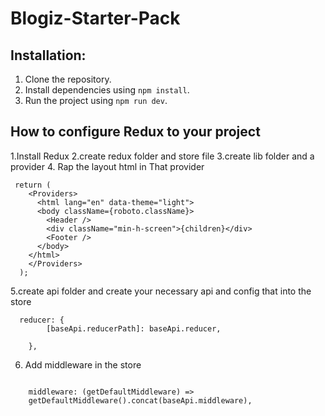 # Blogiz-Starter-Pack

## Installation:

1. Clone the repository.
2. Install dependencies using `npm install`.
3. Run the project using `npm run dev`.

## How to configure Redux to your project

1.Install Redux
2.create redux folder and store file
3.create lib folder and a provider 4. Rap the layout html in That provider

```
 return (
    <Providers>
      <html lang="en" data-theme="light">
      <body className={roboto.className}>
        <Header />
        <div className="min-h-screen">{children}</div>
        <Footer />
      </body>
    </html>
    </Providers>
  );
```

5.create api folder and create your necessary api and config that into the store

```
  reducer: {
        [baseApi.reducerPath]: baseApi.reducer,

    },
```

6. Add middleware in the store

```

    middleware: (getDefaultMiddleware) =>
    getDefaultMiddleware().concat(baseApi.middleware),
```

